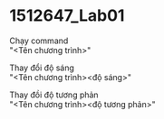# 1512647_Lab01

Chạy command <br>
"<Tên chương trình><command><path>" <br>

Thay đổi độ sáng <br>
 "<Tên chương trình><command><path><độ sáng>" <br>
 
Thay đồi độ tương phản <br>
 "<Tên chương trình><command><path><độ tương phản>" <br>
